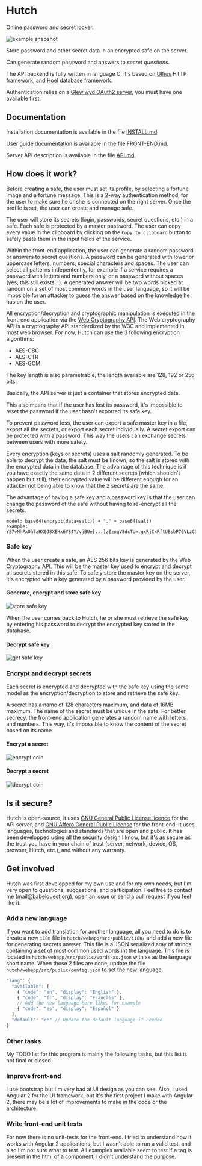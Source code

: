 # Hutch

Online password and secret locker.

![example snapshot](https://github.com/babelouest/hutch/raw/master/screenshots/safe.png)

Store password and other secret data in an encrypted safe on the server.

Can generate random password and answers to _secret questions_.

The API backend is fully written in language C, it's based on [Ulfius](https://github.com/babelouest/ulfius) HTTP framework, and [Hoel](https://github.com/babelouest/hoel) database framework.

Authentication relies on a [Glewlwyd OAuth2 server](https://github.com/babelouest/glewlwyd), you must have one available first.

## Documentation

Installation documentation is available in the file [INSTALL.md](https://github.com/babelouest/hutch/blob/master/docs/INSTALL.md).

User guide documentation is available in the file [FRONT-END.md](https://github.com/babelouest/hutch/blob/master/docs/FRONT-END.md).

Server API description is available in the file [API.md](https://github.com/babelouest/hutch/blob/master/docs/API.md).

## How does it work?

Before creating a safe, the user must set its profile, by selecting a fortune image and a fortune message. This is a 2-way authentication method, for the user to make sure he or she is connected on the right server. Once the profile is set, the user can create and manage safe.

The user will store its secrets (login, passwords, secret questions, etc.) in a safe. Each safe is protected by a master password. The user can copy every value in the clipboard by clicking on the `Copy to clipboard` button to safely paste them in the input fields of the service.

Within the front-end application, the user can generate a random password or answers to secret questions.
A password can be generated with lower or uppercase letters, numbers, special characters and spaces. The user can select all patterns indepentently, for example if a service requires a password with letters and numbers only, or a password without spaces (yes, this still exists...).
A generated answer will be two words picked at random on a set of most common words in the user language, so it will be imposible for an attacker to guess the answer based on the knowledge he has on the user.

All encryption/decryption and cryptographic manipulation is executed in the front-end application via the [Web Cryptography API](https://www.w3.org/TR/WebCryptoAPI/). The Web cryptography API is a cryptography API standardized by the W3C and implemented in most web browser.
For now, Hutch can use the 3 following encryption algorithms:
- AES-CBC
- AES-CTR
- AES-GCM

The key length is also parametrable, the length available are 128, 192 or 256 bits.

Basically, the API server is just a container that stores encrypted data.

This also means that if the user has lost its password, it's impossible to reset the password if the user hasn't exported its safe key.

To prevent password loss, the user can export a safe master key in a file, export all the secrets, or export each secret individually. A secret export can be protected with a password. This way the users can exchange secrets between users with more safety.

Every encryption (keys or secrets) uses a salt randomly generated. To be able to decrypt the data, the salt must be known, so the salt is stored with the encrypted data in the database. The advantage of this technique is if you have exactly the same data in 2 different secrets (which shouldn't happen but still), their encrypted value will be different enough for an attacker not being able to know that the 2 secrets are the same.

The advantage of having a safe key and a password key is that the user can change the password of the safe without having to re-encrypt all the secrets.

```
model: base64(encrypt(data+salt)) + "." + base64(salt)
example: YS7vMhPx0h7aHX0J8XEHx6Y84Y/vjBUe[...]zZznqV8dcTU=.gxRjCxRftUBsbP76VLzC3A==
```

### Safe key

When the user create a safe, an AES 256 bits key is generated by the Web Cryptography API. This will be the master key used to encrypt and decrypt all secrets stored in this safe. To safely store the master key on the server, it's encrypted with a key generated by a password provided by the user.

#### Generate, encrypt and store safe key

![store safe key](https://github.com/babelouest/hutch/raw/master/doc/images/Store_safe_key.png)

When the user comes back to Hutch, he or she must retrieve the safe key by entering his password to decrypt the encrypted key stored in the database.

#### Decrypt safe key

![get safe key](https://github.com/babelouest/hutch/raw/master/doc/images/Get_safe_key.png)

### Encrypt and decrypt secrets

Each secret is encrypted and decrypted with the safe key using the same model as the encryption/decryption to store and retrieve the safe key.

A secret has a name of 128 characters maximum, and data of 16MB maximum. The name of the secret must be unique in the safe. For better secrecy, the front-end application generates a random name with letters and numbers. This way, it's impossible to know the content of the secret based on its name.

#### Encrypt a secret

![encrypt coin](https://github.com/babelouest/hutch/raw/master/docs/images/Encrypt_coins.png)

#### Decrypt a secret

![decrypt coin](https://github.com/babelouest/hutch/raw/master/docs/images/Decrypt_coins.png)

## Is it secure?

Hutch is open-source, it uses [GNU General Public License licence](https://www.gnu.org/licenses/gpl.html) for the API server, and [GNU Affero General Public License](https://www.gnu.org/licenses/agpl-3.0.en.html) for the front-end. It uses languages, technologies and standards that are open and public. It has been developped using all the security design I know, but it's as secure as the trust you have in your chain of trust (server, network, device, OS, browser, Hutch, etc.), and without any warranty.

## Get involved

Hutch was first developped for my own use and for my own needs, but I'm very open to questions, suggestions, and participation. Feel free to contact me (mail@babelouest.org), open an issue or send a pull request if you feel like it.

### Add a new language

If you want to add translation for another language, all you need to do is to create a new `i18n` file in `hutch/webapp/src/public/i18n/` and add a new file for generating secrets anwser. This file is a JSON serialized aray of strings containing a set of most common used words int the language. This file is located in `hutch/webapp/src/public/words-xx.json` with `xx` as the language short name. When those 2 files are done, update the file `hutch/webapp/src/public/config.json` to set the new language.

```javascript
"lang": {
  "available": [
    { "code": "en", "display": "English" },
    { "code": "fr", "display": "Français" },
    // Add the new language here like, for example
    { "code": "es", "display": "Español" }
  ],
  "default": "en" // Update the default language if needed
}
```

### Other tasks

My TODO list for this program is mainly the following tasks, but this list is not final or closed.

### Improve front-end

I use bootstrap but I'm very bad at UI design as you can see. Also, I used Angular 2 for the UI framework, but it's the first project I make with Angular 2, there may be a lot of improvements to make in the code or the architecture.

### Write front-end unit tests

For now there is no unit-tests for the front-end. I tried to understand how it works with Angular 2 applications, but I wasn't able to run a valid test, and also I'm not sure what to test. All examples available seem to test if a tag is present in the html of a component, I didn't understand the purpose.
